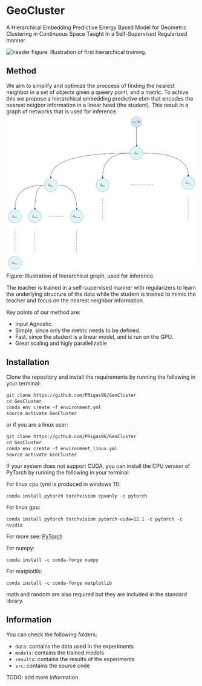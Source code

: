# GeoCluster

A Hierarchical Embedding Predictive Energy Based Model for Geometric Clustering in Continuous Space Taught In a Self-Supervised Regularized manner

![header](/dev/images/pipelineGeoCluster.png)
Figure: Illustration of first hierarchical training.

## Method

We aim to simplify and optimize the proccess of finding the nearest neighbor in a set of objects given a queery point, and a metric. To achive this we propose a hierarchical embedding predictive ebm that encodes the nearest neigbor information in a linear head (the student). This result in a graph of networks that is used for inference.
![header](/dev/images/inferenceGeoCluster.png)
Figure: Illustration of hierarchical graph, used for inference.

The teacher is trained in a self-supervised manner with regularizers to learn the underlying structure of the data while the student is trained to mimic the teacher and focus on the nearest neighbor information.

Key points of our method are:

- Input Agnostic.
- Simple, since only the metric needs to be defined.
- Fast, since the student is a linear model, and is run on the GPU.
- Great scaling and higly parallelizable

## Installation

Clone the repository and install the requirements by running the following in your terminal:

```[BASH]
git clone https://github.com/PRigas96/GeoCluster
cd GeoCluster
conda env create -f environment.yml
source activate GeoCluster
```

or if you are a linux user:

```[BASH]
git clone https://github.com/PRigas96/GeoCluster
cd GeoCluster
conda env create -f environment_linux.yml
source activate GeoCluster
```

If your system does not support CUDA, you can install the CPU version of PyTorch by running the following in your terminal:

For linux cpu (yml is produced in windows 11):

```[BASH]
conda install pytorch torchvision cpuonly -c pytorch
```

For linux gpu:

```[BASH]
conda install pytorch torchvision pytorch-cuda=12.1 -c pytorch -c nvidia
```

For more see: [PyTorch](https://pytorch.org/get-started/locally/)

For numpy:

```[BASH]
conda install -c conda-forge numpy
```

For matplotlib:

```[BASH]
conda install -c conda-forge matplotlib
```

math and random are also required but they are included in the standard library.

## Information

You can check the following folders:

- `data`: contains the data used in the experiments
- `models`: contains the trained models
- `results`: contains the results of the experiments
- `src`: contains the source code

TODO: add more information
